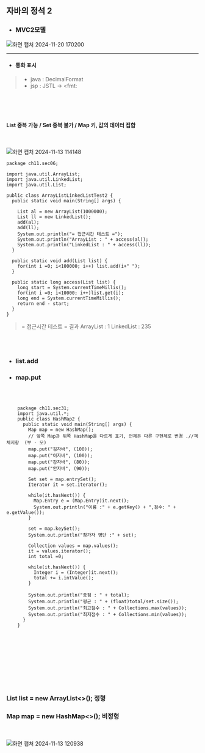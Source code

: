 
	         
## 자바의 정석 2 



* ### MVC2모델


![화면 캡처 2024-11-20 170200](https://github.com/user-attachments/assets/46a76c5e-a350-4360-892e-bfae387712e8)


--------
* ####  통화 표시 
>* java : DecimalFormat
>* jsp  :  JSTL -> <fmt:


<br/><br/><br/> 
#### List 중복 가능 /   Set 중복 불가   /  Map  키, 값의 데이터 집합 

<br/>

![화면 캡처 2024-11-13 114148](https://github.com/user-attachments/assets/388d91e1-e552-4078-bcd6-ae17d6d34252)





    package ch11.sec06;
    
    import java.util.ArrayList;
    import java.util.LinkedList;
    import java.util.List;
    
    public class ArrayListLinkedListTest2 {
      public static void main(String[] args) {
    
        List al = new ArrayList(1000000);
        List ll = new LinkedList();
        add(al);
        add(ll);
        System.out.println("= 접근시간 테스트 =");
        System.out.println("ArrayList : " + access(al));
        System.out.println("LinkedList : " + access(ll));
      }
    
      public static void add(List list) {
        for(int i =0; i<100000; i++) list.add(i+" ");
      }
    
      public static long access(List list) {
        long start = System.currentTimeMillis();
        for(int i =0; i<10000; i++)list.get(i);
        long end = System.currentTimeMillis();
        return end - start;
      }
    }

> = 접근시간 테스트 = 결과
> ArrayList : 1
> LinkedList : 235

<br/><br/>
* ### list.add
* ### map.put
<br/><br/>

	    package ch11.sec31;
	    import java.util.*;
	    public class HashMap2 {
	      public static void main(String[] args) {
	        Map map = new HashMap();
  			// 앞쪽 Map과 뒤쪽 HashMap을 다르게 표기, 언제든 다른 구현체로 변경 .//객체지향  (부 - 모)
	        map.put("김자바", (100));
	        map.put("이자바", (100));
	        map.put("강자바", (80));
	        map.put("안자바", (90));
	    
	        Set set = map.entrySet();
	        Iterator it = set.iterator();
	  
	        while(it.hasNext()) {
	          Map.Entry e = (Map.Entry)it.next();
	          System.out.println("이름 :" + e.getKey() + ",점수: " + e.getValue());
	        }
	  
	        set = map.keySet();
	        System.out.println("참가자 명단 :" + set);
	      
	        Collection values = map.values();
	        it = values.iterator();
	        int total =0;
	      
	        while(it.hasNext()) {
	          Integer i = (Integer)it.next();
	          total += i.intValue();
	        }
	  
	        System.out.println("총점 : " + total);
	        System.out.println("평균 : " + (float)total/set.size());
	        System.out.println("최고점수 : " + Collections.max(values));
	        System.out.println("최저점수 : " + Collections.min(values));
	      }
	    }
<br/><br/>
-------------------------------------------

<br/><br/><br/>

 ### List list<String> = new ArrayList<>(); 정형
 ### Map map<String> = new HashMap<>(); 비정형
<br/><br/>
![화면 캡처 2024-11-13 120938](https://github.com/user-attachments/assets/22443e40-54e8-4243-b5a5-1b4e925427de)
